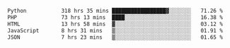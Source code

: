 <!--START_SECTION:waka-->

```txt
Python           318 hrs 35 mins █████████████████▓░░░░░░░   71.26 %
PHP              73 hrs 13 mins  ████░░░░░░░░░░░░░░░░░░░░░   16.38 %
HTML             13 hrs 58 mins  ▓░░░░░░░░░░░░░░░░░░░░░░░░   03.12 %
JavaScript       8 hrs 31 mins   ▒░░░░░░░░░░░░░░░░░░░░░░░░   01.91 %
JSON             7 hrs 23 mins   ▒░░░░░░░░░░░░░░░░░░░░░░░░   01.65 %
```

<!--END_SECTION:waka-->
